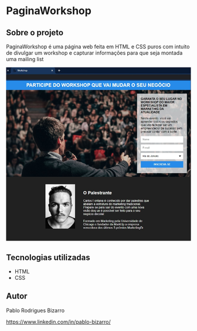 # PaginaWorkshop 


## Sobre o projeto

PaginaWorkshop é uma página web feita em HTML e CSS puros com intuito de divulgar um workshop e capturar informações para que seja montada uma mailing list

![Web 1](https://github.com/PRBizarro/PaginaWorkshop/blob/main/images/paginaWorkshop.jpg)



## Tecnologias utilizadas
- HTML
- CSS



## Autor

Pablo Rodrigues Bizarro

https://www.linkedin.com/in/pablo-bizarro/

